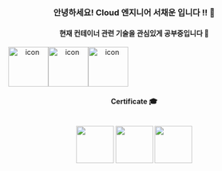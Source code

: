 <div align="center">

### 안녕하세요! Cloud 엔지니어 서채운 입니다 !!  👋

#### 현재 컨테이너 관련 기술을 관심있게 공부중입니다 🐳  
<div style="display: flex; align-items: flex-start;"><img src="https://techstack-generator.vercel.app/kubernetes-icon.svg" alt="icon" width="80" height="80" /><img src="https://techstack-generator.vercel.app/docker-icon.svg" alt="icon" width="80" height="80" /><img src="https://techstack-generator.vercel.app/aws-icon.svg" alt="icon" width="80" height="80" /></div>


#### Certificate :mortar_board:</br></br>

<a href="https://www.credly.com/earner/earned/badge/268899b8-493f-4316-a31a-2573c5a6b191"><img src="https://github.com/user-attachments/assets/9fc9a3cd-6228-4dfb-92fb-9db58c5eec0e" width="75" height="75"/></a>
<a href="https://www.credly.com/badges/62e2f7f0-aed7-4c5f-8f93-66bb3f3cdb6d/public_url"><img src="https://images.credly.com/size/340x340/images/0e284c3f-5164-4b21-8660-0d84737941bc/image.png" width="75" height="75"/></a>
<a href="https://www.credly.com/badges/7ed78fca-e926-4e8e-81be-75b3ef5239a7/public_url"><img src="https://images.credly.com/size/340x340/images/53acdae5-d69f-4dda-b650-d02ed7a50dd7/image.png" width="75" height="75"/></a>
</div>

